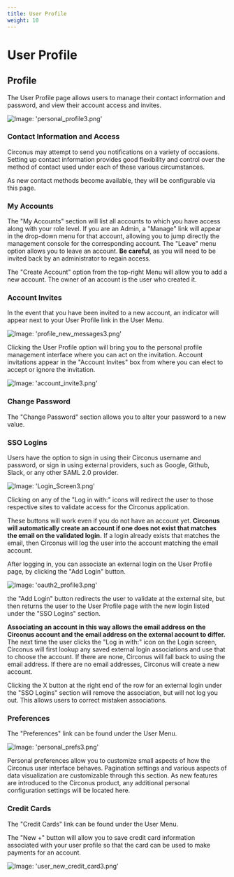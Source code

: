 ```yaml
---
title: User Profile
weight: 10
---
```


# User Profile

## Profile

The User Profile page allows users to manage their contact information and password, and view their account access and invites.

![Image: 'personal_profile3.png'](../img/personal_profile3.png)

### Contact Information and Access

Circonus may attempt to send you notifications on a variety of occasions. Setting up contact information provides good flexibility and control over the method of contact used under each of these various circumstances.

As new contact methods become available, they will be configurable via this page.

### My Accounts

The "My Accounts" section will list all accounts to which you have access along with your role level. If you are an Admin, a "Manage" link will appear in the drop-down menu for that account, allowing you to jump directly the management console for the corresponding account. The "Leave" menu option allows you to leave an account. **Be careful**, as you will need to be invited back by an administrator to regain access.

The "Create Account" option from the top-right Menu will allow you to add a new account. The owner of an account is the user who created it.

### Account Invites

In the event that you have been invited to a new account, an indicator will appear next to your User Profile link in the User Menu.

![Image: 'profile_new_messages3.png'](../img/profile_new_messages3.png)

Clicking the User Profile option will bring you to the personal profile management interface where you can act on the invitation. Account invitations appear in the "Account Invites" box from where you can elect to accept or ignore the invitation.

![Image: 'account_invite3.png'](../img/account_invite3.png)

### Change Password

The "Change Password" section allows you to alter your password to a new value.

### SSO Logins

Users have the option to sign in using their Circonus username and password, or sign in using external providers, such as Google, Github, Slack, or any other SAML 2.0 provider.

![Image: 'Login_Screen3.png'](../img/Login_Screen3.png)

Clicking on any of the "Log in with:" icons will redirect the user to those respective sites to validate access for the Circonus application.

These buttons will work even if you do not have an account yet. **Circonus will automatically create an account if one does not exist that matches the email on the validated login.** If a login already exists that matches the email, then Circonus will log the user into the account matching the email account.

After logging in, you can associate an external login on the User Profile page, by clicking the "Add Login" button.

![Image: 'oauth2_profile3.png'](../img/oauth2_profile3.png)

the "Add Login" button redirects the user to validate at the external site, but then returns the user to the User Profile page with the new login listed under the "SSO Logins" section.

**Associating an account in this way allows the email address on the Circonus account and the email address on the external account to differ.** The next time the user clicks the "Log in with:" icon on the Login screen, Circonus will first lookup any saved external login associations and use that to choose the account. If there are none, Circonus will fall back to using the email address. If there are no email addresses, Circonus will create a new account.

Clicking the X button at the right end of the row for an external login under the "SSO Logins" section will remove the association, but will not log you out. This allows users to correct mistaken associations.

### Preferences

The "Preferences" link can be found under the User Menu.

![Image: 'personal_prefs3.png'](../img/personal_prefs3.png)

Personal preferences allow you to customize small aspects of how the Circonus user interface behaves. Pagination settings and various aspects of data visualization are customizable through this section. As new features are introduced to the Circonus product, any additional personal configuration settings will be located here.

### Credit Cards

The "Credit Cards" link can be found under the User Menu.

The "New +" button will allow you to save credit card information associated with your user profile so that the card can be used to make payments for an account.

![Image: 'user_new_credit_card3.png'](../img/user_new_credit_card3.png)
